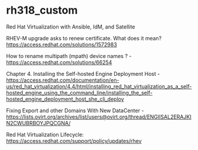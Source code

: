 # rh318_custom
Red Hat Virtualization with Ansible, IdM, and Satellite


RHEV-M upgrade asks to renew certificate. What does it mean?
https://access.redhat.com/solutions/1572983

How to rename multipath (mpath) device names ? - https://access.redhat.com/solutions/66254

Chapter 4. Installing the Self-hosted Engine Deployment Host - https://access.redhat.com/documentation/en-us/red_hat_virtualization/4.4/html/installing_red_hat_virtualization_as_a_self-hosted_engine_using_the_command_line/installing_the_self-hosted_engine_deployment_host_she_cli_deploy

Fixing Export and other Domains With New DataCenter - https://lists.ovirt.org/archives/list/users@ovirt.org/thread/ENGIISAL2ERAJKIN2CWUBRBOYJPQCGNA/

Red Hat Virtualization Lifecycle: https://access.redhat.com/support/policy/updates/rhev

